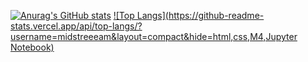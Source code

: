 [![Anurag's GitHub stats](https://github-readme-stats.vercel.app/api?username=midstreeeam)](https://github.com/midstreeeam/github-readme-stats)   [![Top Langs](https://github-readme-stats.vercel.app/api/top-langs/?username=midstreeeam&layout=compact&hide=html,css,M4,Jupyter Notebook)](https://github.com/anuraghazra/github-readme-stats)
